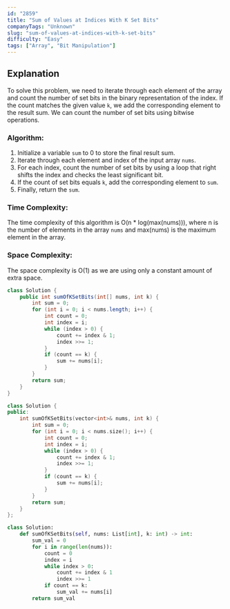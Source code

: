 ```yaml
---
id: "2859"
title: "Sum of Values at Indices With K Set Bits"
companyTags: "Unknown"
slug: "sum-of-values-at-indices-with-k-set-bits"
difficulty: "Easy"
tags: ["Array", "Bit Manipulation"]
---
```


## Explanation
To solve this problem, we need to iterate through each element of the array and count the number of set bits in the binary representation of the index. If the count matches the given value `k`, we add the corresponding element to the result sum. We can count the number of set bits using bitwise operations.

### Algorithm:
1. Initialize a variable `sum` to 0 to store the final result sum.
2. Iterate through each element and index of the input array `nums`.
3. For each index, count the number of set bits by using a loop that right shifts the index and checks the least significant bit.
4. If the count of set bits equals `k`, add the corresponding element to `sum`.
5. Finally, return the `sum`.

### Time Complexity:
The time complexity of this algorithm is O(n * log(max(nums))), where n is the number of elements in the array `nums` and max(nums) is the maximum element in the array.

### Space Complexity:
The space complexity is O(1) as we are using only a constant amount of extra space.
```java
class Solution {
    public int sumOfKSetBits(int[] nums, int k) {
        int sum = 0;
        for (int i = 0; i < nums.length; i++) {
            int count = 0;
            int index = i;
            while (index > 0) {
                count += index & 1;
                index >>= 1;
            }
            if (count == k) {
                sum += nums[i];
            }
        }
        return sum;
    }
}
```

```cpp
class Solution {
public:
    int sumOfKSetBits(vector<int>& nums, int k) {
        int sum = 0;
        for (int i = 0; i < nums.size(); i++) {
            int count = 0;
            int index = i;
            while (index > 0) {
                count += index & 1;
                index >>= 1;
            }
            if (count == k) {
                sum += nums[i];
            }
        }
        return sum;
    }
};
```

```python
class Solution:
    def sumOfKSetBits(self, nums: List[int], k: int) -> int:
        sum_val = 0
        for i in range(len(nums)):
            count = 0
            index = i
            while index > 0:
                count += index & 1
                index >>= 1
            if count == k:
                sum_val += nums[i]
        return sum_val
```